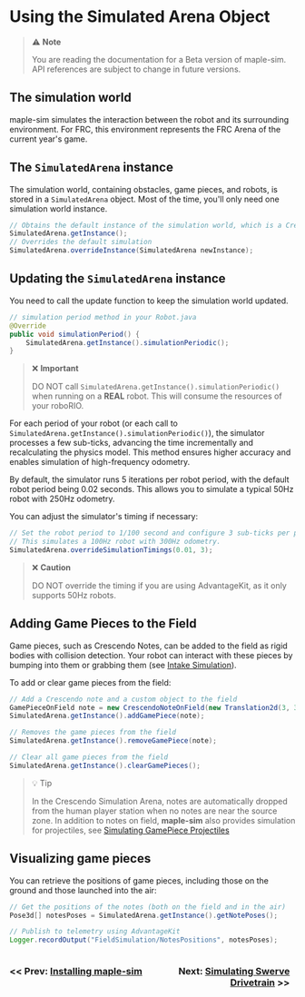 # Using the Simulated Arena Object

> ⚠️ **Note**
> 
> You are reading the documentation for a Beta version of maple-sim. API references are subject to change in future versions.

## The simulation world
maple-sim simulates the interaction between the robot and its surrounding environment.
For FRC, this environment represents the FRC Arena of the current year's game.

## The `SimulatedArena` instance
The simulation world, containing obstacles, game pieces, and robots, is stored in a `SimulatedArena` object. Most of the time, you'll only need one simulation world instance.

```java
// Obtains the default instance of the simulation world, which is a Crescendo Arena.
SimulatedArena.getInstance();
// Overrides the default simulation
SimulatedArena.overrideInstance(SimulatedArena newInstance); 
```

## Updating the `SimulatedArena` instance

You need to call the update function to keep the simulation world updated.

```java
// simulation period method in your Robot.java
@Override
public void simulationPeriod() {
    SimulatedArena.getInstance().simulationPeriodic();
}
```

> ❌ **Important**
> 
> DO NOT call `SimulatedArena.getInstance().simulationPeriodic()` when running on a **REAL** robot.
> This will consume the resources of your roboRIO.

For each period of your robot (or each call to `SimulatedArena.getInstance().simulationPeriodic()`), the simulator processes a few sub-ticks, advancing the time incrementally and recalculating the physics model. This method ensures higher accuracy and enables simulation of high-frequency odometry.

By default, the simulator runs 5 iterations per robot period, with the default robot period being 0.02 seconds. This allows you to simulate a typical 50Hz robot with 250Hz odometry.

You can adjust the simulator's timing if necessary:

```java
// Set the robot period to 1/100 second and configure 3 sub-ticks per period
// This simulates a 100Hz robot with 300Hz odometry.
SimulatedArena.overrideSimulationTimings(0.01, 3);
```

> ❌ **Caution**
> 
> DO NOT override the timing if you are using AdvantageKit, as it only supports 50Hz robots.

## Adding Game Pieces to the Field
Game pieces, such as Crescendo Notes, can be added to the field as rigid bodies with collision detection.
Your robot can interact with these pieces by bumping into them or grabbing them (see [Intake Simulation](5_SIMULATING_INTAKE.md)).

To add or clear game pieces from the field:

```java
// Add a Crescendo note and a custom object to the field
GamePieceOnField note = new CrescendoNoteOnField(new Translation2d(3, 3));
SimulatedArena.getInstance().addGamePiece(note);

// Removes the game pieces from the field
SimulatedArena.getInstance().removeGamePiece(note);

// Clear all game pieces from the field
SimulatedArena.getInstance().clearGamePieces();
```

> 💡 Tip
> 
> In the Crescendo Simulation Arena, notes are automatically dropped from the human player station when no notes are near the source zone.
> In addition to notes on field, **maple-sim** also provides simulation for projectiles, see [Simulating GamePiece Projectiles](./6_SIMULATING_PROJECTILES.MD)


## Visualizing game pieces

You can retrieve the positions of game pieces, including those on the ground and those launched into the air:

```java
// Get the positions of the notes (both on the field and in the air)
Pose3d[] notesPoses = SimulatedArena.getInstance().getNotePoses();

// Publish to telemetry using AdvantageKit
Logger.recordOutput("FieldSimulation/NotesPositions", notesPoses);
```


<div style="display:flex">
    <h3 style="width:49%"><< Prev: <a href="https://shenzhen-robotics-alliance.github.io/maple-sim/1_INSTALLING_MAPLE_SIM.html">Installing maple-sim</a></h3>
    <h3 style="width:49%" align="right">Next: <a href="https://shenzhen-robotics-alliance.github.io/maple-sim/3_SWERVE_SIMULATION_OVERVIEW.html">Simulating Swerve Drivetrain</a> >></h3>
</div>